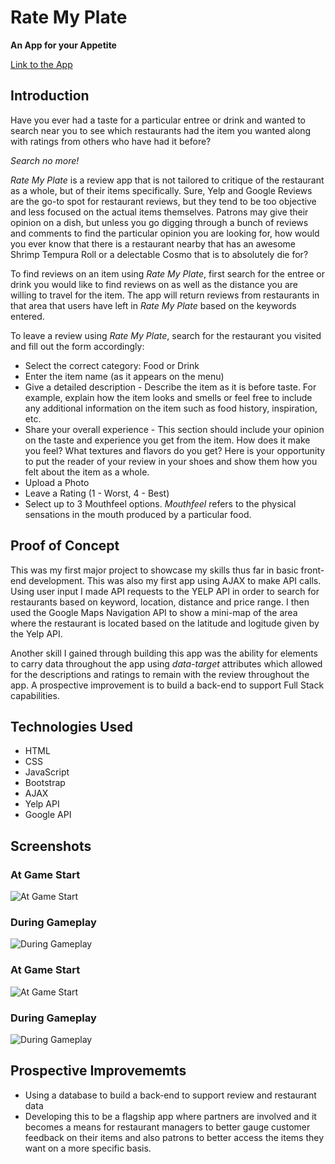 # Rate My Plate
**An App for your Appetite**

[Link to the App](https://NEEDSURL/)


## Introduction

Have you ever had a taste for a particular entree or drink and wanted to search near you to see which restaurants had the item you wanted along with ratings from others who have had it before? 

*Search no more!* 

*Rate My Plate* is a review app that is not tailored to critique of the restaurant as a whole, but of their items specifically. Sure, Yelp and Google Reviews are the go-to spot for restaurant reviews, but they tend to be too objective and less focused on the actual items themselves. Patrons may give their opinion on a dish, but unless you go digging through a bunch of reviews and comments to find the particular opinion you are looking for, how would you ever know that there is a restaurant nearby that has an awesome Shrimp Tempura Roll or a delectable Cosmo that is to absolutely die for?

To find reviews on an item using *Rate My Plate*, first search for the entree or drink you would like to find reviews on as well as the distance you are willing to travel for the item. The app will return reviews from restaurants in that area that users have left in *Rate My Plate* based on the keywords entered.

To leave a review using *Rate My Plate*, search for the restaurant you visited and fill out the form accordingly:
* Select the correct category: Food or Drink
* Enter the item name (as it appears on the menu)
* Give a detailed description - Describe the item as it is before taste. For example, explain how the item looks and smells or feel free to include any additional information on the item such as food history, inspiration, etc.
* Share your overall experience - This section should include your opinion on the taste and experience you get from the item. How does it make you feel? What textures and flavors do you get? Here is your opportunity to put the reader of your review in your shoes and show them how you felt about the item as a whole.  
* Upload a Photo
* Leave a Rating (1 - Worst, 4 - Best)
* Select up to 3 Mouthfeel options. *Mouthfeel* refers to the physical sensations in the mouth produced by a particular food.


## Proof of Concept

This was my first major project to showcase my skills thus far in basic front-end development. This was also my first app using AJAX to make API calls. Using user input I made API requests to the YELP API in order to search for restaurants based on keyword, location, distance and price range. I then used the Google Maps Navigation API to show a mini-map of the area where the restaurant is located based on the latitude and logitude given by the Yelp API.

Another skill I gained through building this app was the ability for elements to carry data throughout the app using *data-target* attributes which allowed for the descriptions and ratings to remain with the review throughout the app. A prospective improvement is to build a back-end to support Full Stack capabilities. 


## Technologies Used

* HTML
* CSS
* JavaScript
* Bootstrap
* AJAX
* Yelp API
* Google API


## Screenshots

### At Game Start
![At Game Start](assets/images/screenshot1.png)

### During Gameplay
![During Gameplay](assets/images/screenshot2.png)

### At Game Start
![At Game Start](assets/images/screenshot3.png)

### During Gameplay
![During Gameplay](assets/images/screenshot4.png)


## Prospective Improvememts

* Using a database to build a back-end to support review and restaurant data
* Developing this to be a flagship app where partners are involved and it becomes a means for restaurant managers to better gauge customer feedback on their items and also patrons to better access the items they want on a more specific basis.
